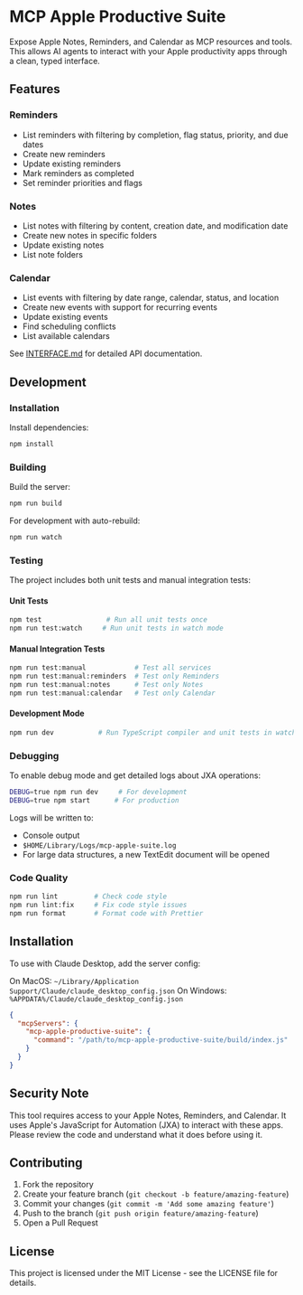 # MCP Apple Productive Suite

Expose Apple Notes, Reminders, and Calendar as MCP resources and tools. This allows AI agents to interact with your Apple productivity apps through a clean, typed interface.

## Features

### Reminders
- List reminders with filtering by completion, flag status, priority, and due dates
- Create new reminders
- Update existing reminders
- Mark reminders as completed
- Set reminder priorities and flags

### Notes
- List notes with filtering by content, creation date, and modification date
- Create new notes in specific folders
- Update existing notes
- List note folders

### Calendar
- List events with filtering by date range, calendar, status, and location
- Create new events with support for recurring events
- Update existing events
- Find scheduling conflicts
- List available calendars

See [INTERFACE.md](INTERFACE.md) for detailed API documentation.

## Development

### Installation

Install dependencies:
```bash
npm install
```

### Building

Build the server:
```bash
npm run build
```

For development with auto-rebuild:
```bash
npm run watch
```

### Testing

The project includes both unit tests and manual integration tests:

#### Unit Tests
```bash
npm test                # Run all unit tests once
npm run test:watch     # Run unit tests in watch mode
```

#### Manual Integration Tests
```bash
npm run test:manual            # Test all services
npm run test:manual:reminders  # Test only Reminders
npm run test:manual:notes      # Test only Notes
npm run test:manual:calendar   # Test only Calendar
```

#### Development Mode
```bash
npm run dev           # Run TypeScript compiler and unit tests in watch mode
```

### Debugging

To enable debug mode and get detailed logs about JXA operations:

```bash
DEBUG=true npm run dev     # For development
DEBUG=true npm start      # For production
```

Logs will be written to:
- Console output
- `$HOME/Library/Logs/mcp-apple-suite.log`
- For large data structures, a new TextEdit document will be opened

### Code Quality

```bash
npm run lint         # Check code style
npm run lint:fix     # Fix code style issues
npm run format       # Format code with Prettier
```

## Installation

To use with Claude Desktop, add the server config:

On MacOS: `~/Library/Application Support/Claude/claude_desktop_config.json`
On Windows: `%APPDATA%/Claude/claude_desktop_config.json`

```json
{
  "mcpServers": {
    "mcp-apple-productive-suite": {
      "command": "/path/to/mcp-apple-productive-suite/build/index.js"
    }
  }
}
```

## Security Note

This tool requires access to your Apple Notes, Reminders, and Calendar. It uses Apple's JavaScript for Automation (JXA) to interact with these apps. Please review the code and understand what it does before using it.

## Contributing

1. Fork the repository
2. Create your feature branch (`git checkout -b feature/amazing-feature`)
3. Commit your changes (`git commit -m 'Add some amazing feature'`)
4. Push to the branch (`git push origin feature/amazing-feature`)
5. Open a Pull Request

## License

This project is licensed under the MIT License - see the LICENSE file for details.
